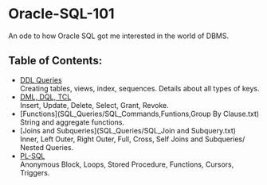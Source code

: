 # Oracle-SQL-101
An ode to how Oracle SQL got me interested in the world of DBMS.

## Table of Contents:
- [DDL Queries](SQL_Queries/SQL_Basics.txt)<br/>
  Creating tables, views, index, sequences. Details about all types of keys.
- [DML, DQL, TCL](SQL_Queries/SQL_Commands,Funtions,Group_By_Clause.txt)<br/>
  Insert, Update, Delete, Select, Grant, Revoke.
- [Functions](SQL_Queries/SQL_Commands,Funtions,Group By Clause.txt)<br/>
  String and aggregate functions.
- [Joins and Subqueries](SQL_Queries/SQL_Join and Subquery.txt)<br/>
  Inner, Left Outer, Right Outer, Full, Cross, Self Joins and Subqueries/ Nested Queries.
- [PL-SQL](SQL_Queries/SQL_Procedural_Lang.txt)<br/>
  Anonymous Block, Loops, Stored Procedure, Functions, Cursors, Triggers.
